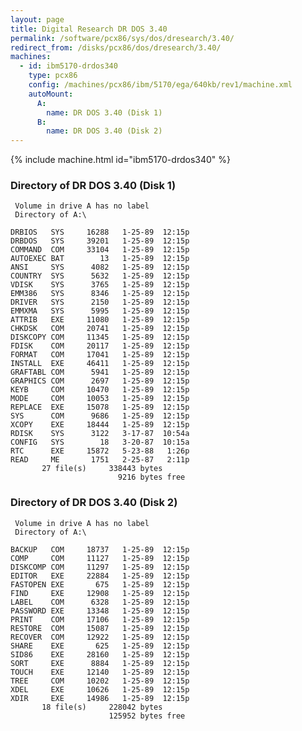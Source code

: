 ```yaml
---
layout: page
title: Digital Research DR DOS 3.40
permalink: /software/pcx86/sys/dos/dresearch/3.40/
redirect_from: /disks/pcx86/dos/dresearch/3.40/
machines:
  - id: ibm5170-drdos340
    type: pcx86
    config: /machines/pcx86/ibm/5170/ega/640kb/rev1/machine.xml
    autoMount:
      A:
        name: DR DOS 3.40 (Disk 1)
      B:
        name: DR DOS 3.40 (Disk 2)
---
```


{% include machine.html id="ibm5170-drdos340" %}

### Directory of DR DOS 3.40 (Disk 1)

     Volume in drive A has no label
     Directory of A:\

    DRBIOS   SYS     16288   1-25-89  12:15p
    DRBDOS   SYS     39201   1-25-89  12:15p
    COMMAND  COM     33104   1-25-89  12:15p
    AUTOEXEC BAT        13   1-25-89  12:15p
    ANSI     SYS      4082   1-25-89  12:15p
    COUNTRY  SYS      5632   1-25-89  12:15p
    VDISK    SYS      3765   1-25-89  12:15p
    EMM386   SYS      8346   1-25-89  12:15p
    DRIVER   SYS      2150   1-25-89  12:15p
    EMMXMA   SYS      5995   1-25-89  12:15p
    ATTRIB   EXE     11080   1-25-89  12:15p
    CHKDSK   COM     20741   1-25-89  12:15p
    DISKCOPY COM     11345   1-25-89  12:15p
    FDISK    COM     20117   1-25-89  12:15p
    FORMAT   COM     17041   1-25-89  12:15p
    INSTALL  EXE     46411   1-25-89  12:15p
    GRAFTABL COM      5941   1-25-89  12:15p
    GRAPHICS COM      2697   1-25-89  12:15p
    KEYB     COM     10470   1-25-89  12:15p
    MODE     COM     10053   1-25-89  12:15p
    REPLACE  EXE     15078   1-25-89  12:15p
    SYS      COM      9686   1-25-89  12:15p
    XCOPY    EXE     18444   1-25-89  12:15p
    RDISK    SYS      3122   3-17-87  10:54a
    CONFIG   SYS        18   3-20-87  10:15a
    RTC      EXE     15872   5-23-88   1:26p
    READ     ME       1751   2-25-87   2:11p
           27 file(s)     338443 bytes
                            9216 bytes free

### Directory of DR DOS 3.40 (Disk 2)

     Volume in drive A has no label
     Directory of A:\

    BACKUP   COM     18737   1-25-89  12:15p
    COMP     COM     11127   1-25-89  12:15p
    DISKCOMP COM     11297   1-25-89  12:15p
    EDITOR   EXE     22884   1-25-89  12:15p
    FASTOPEN EXE       675   1-25-89  12:15p
    FIND     EXE     12908   1-25-89  12:15p
    LABEL    COM      6328   1-25-89  12:15p
    PASSWORD EXE     13348   1-25-89  12:15p
    PRINT    COM     17106   1-25-89  12:15p
    RESTORE  COM     15087   1-25-89  12:15p
    RECOVER  COM     12922   1-25-89  12:15p
    SHARE    EXE       625   1-25-89  12:15p
    SID86    EXE     28160   1-25-89  12:15p
    SORT     EXE      8884   1-25-89  12:15p
    TOUCH    EXE     12140   1-25-89  12:15p
    TREE     COM     10202   1-25-89  12:15p
    XDEL     EXE     10626   1-25-89  12:15p
    XDIR     EXE     14986   1-25-89  12:15p
           18 file(s)     228042 bytes
                          125952 bytes free
